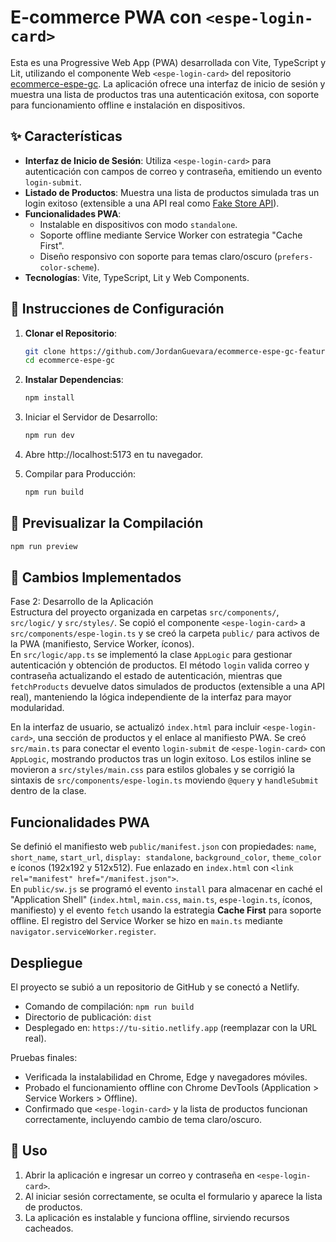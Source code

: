 # E-commerce PWA con `<espe-login-card>`

Esta es una Progressive Web App (PWA) desarrollada con Vite, TypeScript y Lit, utilizando el componente Web `<espe-login-card>` del repositorio [ecommerce-espe-gc](https://github.com/AndresPantoja004/ecommerce-espe-gc/tree/feature/login). La aplicación ofrece una interfaz de inicio de sesión y muestra una lista de productos tras una autenticación exitosa, con soporte para funcionamiento offline e instalación en dispositivos.


## ✨ Características

- **Interfaz de Inicio de Sesión**: Utiliza `<espe-login-card>` para autenticación con campos de correo y contraseña, emitiendo un evento `login-submit`.
- **Listado de Productos**: Muestra una lista de productos simulada tras un login exitoso (extensible a una API real como [Fake Store API](https://fakestoreapi.com/)).
- **Funcionalidades PWA**:
  - Instalable en dispositivos con modo `standalone`.
  - Soporte offline mediante Service Worker con estrategia "Cache First".
  - Diseño responsivo con soporte para temas claro/oscuro (`prefers-color-scheme`).
- **Tecnologías**: Vite, TypeScript, Lit y Web Components.

## 🚀 Instrucciones de Configuración

1. **Clonar el Repositorio**:
   ```bash
   git clone https://github.com/JordanGuevara/ecommerce-espe-gc-feature-login
   cd ecommerce-espe-gc
   ```
2. **Instalar Dependencias**:
    ```bash
    npm install
    ```


3. Iniciar el Servidor de Desarrollo:

    ```bash
    npm run dev
    ```

4. Abre http://localhost:5173 en tu navegador.

5. Compilar para Producción:
    ```bash
    npm run build
    ```

## 🚀 Previsualizar la Compilación
```bash
npm run preview
```

## 🔧 Cambios Implementados

Fase 2: Desarrollo de la Aplicación  
Estructura del proyecto organizada en carpetas `src/components/`, `src/logic/` y `src/styles/`. Se copió el componente `<espe-login-card>` a `src/components/espe-login.ts` y se creó la carpeta `public/` para activos de la PWA (manifiesto, Service Worker, íconos).  
En `src/logic/app.ts` se implementó la clase `AppLogic` para gestionar autenticación y obtención de productos. El método `login` valida correo y contraseña actualizando el estado de autenticación, mientras que `fetchProducts` devuelve datos simulados de productos (extensible a una API real), manteniendo la lógica independiente de la interfaz para mayor modularidad.  

En la interfaz de usuario, se actualizó `index.html` para incluir `<espe-login-card>`, una sección de productos y el enlace al manifiesto PWA. Se creó `src/main.ts` para conectar el evento `login-submit` de `<espe-login-card>` con `AppLogic`, mostrando productos tras un login exitoso. Los estilos inline se movieron a `src/styles/main.css` para estilos globales y se corrigió la sintaxis de `src/components/espe-login.ts` moviendo `@query` y `handleSubmit` dentro de la clase.

## Funcionalidades PWA  
Se definió el manifiesto web `public/manifest.json` con propiedades: `name`, `short_name`, `start_url`, `display: standalone`, `background_color`, `theme_color` e íconos (192x192 y 512x512). Fue enlazado en `index.html` con `<link rel="manifest" href="/manifest.json">`.  
En `public/sw.js` se programó el evento `install` para almacenar en caché el "Application Shell" (`index.html`, `main.css`, `main.ts`, `espe-login.ts`, íconos, manifiesto) y el evento `fetch` usando la estrategia **Cache First** para soporte offline. El registro del Service Worker se hizo en `main.ts` mediante `navigator.serviceWorker.register`.

## Despliegue  
El proyecto se subió a un repositorio de GitHub y se conectó a Netlify.  
- Comando de compilación: `npm run build`  
- Directorio de publicación: `dist`  
- Desplegado en: `https://tu-sitio.netlify.app` (reemplazar con la URL real).  

Pruebas finales:  
- Verificada la instalabilidad en Chrome, Edge y navegadores móviles.  
- Probado el funcionamiento offline con Chrome DevTools (Application > Service Workers > Offline).  
- Confirmado que `<espe-login-card>` y la lista de productos funcionan correctamente, incluyendo cambio de tema claro/oscuro.

## 📱 Uso
1. Abrir la aplicación e ingresar un correo y contraseña en `<espe-login-card>`.
2. Al iniciar sesión correctamente, se oculta el formulario y aparece la lista de productos.
3. La aplicación es instalable y funciona offline, sirviendo recursos cacheados.
